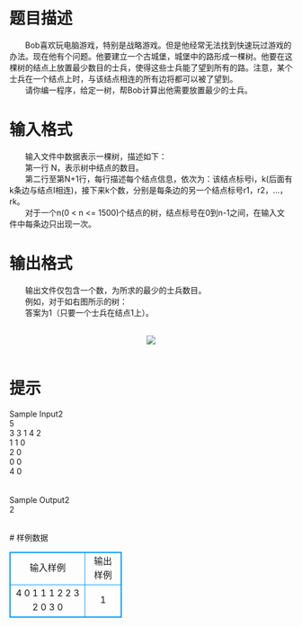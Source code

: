 # 

 
 # 题目描述 
<p>
　　Bob喜欢玩电脑游戏，特别是战略游戏。但是他经常无法找到快速玩过游戏的办法。现在他有个问题。他要建立一个古城堡，城堡中的路形成一棵树。他要在这棵树的结点上放置最少数目的士兵，使得这些士兵能了望到所有的路。注意，某个士兵在一个结点上时，与该结点相连的所有边将都可以被了望到。<br>　　请你编一程序，给定一树，帮Bob计算出他需要放置最少的士兵。</p> 

 
 # 输入格式 
<p>
　　输入文件中数据表示一棵树，描述如下：<br>　　第一行 N，表示树中结点的数目。<br>　　第二行至第N+1行，每行描述每个结点信息，依次为：该结点标号i，k(后面有k条边与结点I相连)，接下来k个数，分别是每条边的另一个结点标号r1，r2，...，rk。<br>　　对于一个n(0 < n <= 1500)个结点的树，结点标号在0到n-1之间，在输入文件中每条边只出现一次。<br></p> 

 
 # 输出格式 
<p>
　　输出文件仅包含一个数，为所求的最少的士兵数目。<br>　　例如，对于如右图所示的树：<br>　　答案为1（只要一个士兵在结点1上）。<br><br><center><img src="/source/joyoi/tyvj-3121/img/aHR0cDovL3d3dy5qb3lvaS5jbi9wcm9ibGVtL3R5dmotMzEyMS9wcm9ibGVtc19pbWFnZXMvMTQwMy8xLmJtcA==.bmp"></img></center><br></p> 

 
 # 提示 
<p>
Sample Input2<br>5<br>3 3 1 4 2<br>1 1 0<br>2 0<br>0 0<br>4 0<br><br><br>Sample Output2<br>2<br><br></p> 
# 样例数据
<style>
        table,table tr th, table tr td { border:1px solid #0094ff; }
        table { width: 200px; min-height: 25px; line-height: 25px; text-align: center; border-collapse: collapse;}   
    </style>
<table>
	<tr>
		<td>输入样例</td>
		<td>输出样例</td>
	</tr>
<tr><td>4
0 1 1
1 2 2 3
2 0
3 0
</td><td>1</td></tr></table>
